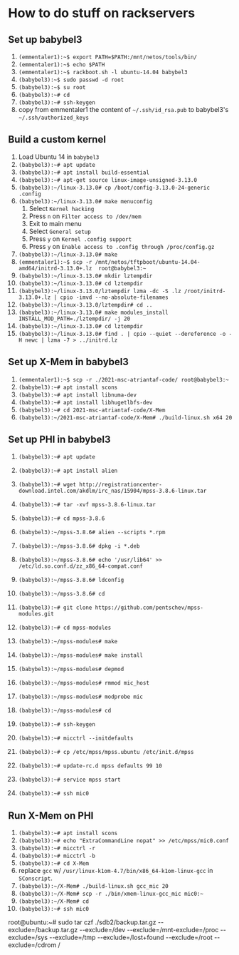 # How to do stuff on rackservers

## Set up babybel3

1. `(emmentaler1):~$ export PATH=$PATH:/mnt/netos/tools/bin/`
1. `(emmentaler1):~$ echo $PATH`
1. `(emmentaler1):~$ rackboot.sh -l ubuntu-14.04 babybel3`
1. `(babybel3):~$ sudo passwd -d root`
1. `(babybel3):~$ su root`
1. `(babybel3):~# cd`
1. `(babybel3):~# ssh-keygen`
1. copy from emmentaler1 the content of `~/.ssh/id_rsa.pub` to babybel3's `~/.ssh/authorized_keys`


## Build a custom kernel

1. Load Ubuntu 14 in `babybel3`
1. `(babybel3):~# apt update`
1. `(babybel3):~# apt install build-essential`
1. `(babybel3):~# apt-get source linux-image-unsigned-3.13.0`
1. `(babybel3):~/linux-3.13.0# cp /boot/config-3.13.0-24-generic .config`
1. `(babybel3):~/linux-3.13.0# make menuconfig`
    1. Select `Kernel hacking`
    1. Press `n` on `Filter access to /dev/mem`
    1. Exit to main menu
    1. Select `General setup`
    1. Press `y` on `Kernel .config support`
    1. Press `y` on `Enable access to .config through /proc/config.gz`
1. `(babybel3):~/linux-3.13.0# make`
1. `(emmentaler1):~$ scp -r /mnt/netos/tftpboot/ubuntu-14.04-amd64/initrd-3.13.0+.lz  root@babybel3:~`
1. `(babybel3):~/linux-3.13.0# mkdir lztempdir`
1. `(babybel3):~/linux-3.13.0# cd lztempdir`
1. `(babybel3):~/linux-3.13.0/lztempdir lzma -dc -S .lz /root/initrd-3.13.0+.lz | cpio -imvd --no-absolute-filenames`
1. `(babybel3):~/linux-3.13.0/lztempdir# cd ..`
1. `(babybel3):~/linux-3.13.0# make modules_install INSTALL_MOD_PATH=./lztempdir/ -j 20`
1. `(babybel3):~/linux-3.13.0# cd lztempdir`
1. `(babybel3):~/linux-3.13.0# find . | cpio --quiet --dereference -o -H newc | lzma -7 > ../initrd.lz`


## Set up X-Mem in babybel3

1. `(emmentaler1):~$ scp -r ./2021-msc-atriantaf-code/ root@babybel3:~`
1. `(babybel3):~# apt install scons`
1. `(babybel3):~# apt install libnuma-dev`
1. `(babybel3):~# apt install libhugetlbfs-dev`
1. `(babybel3):~# cd 2021-msc-atriantaf-code/X-Mem`
1. `(babybel3):~/2021-msc-atriantaf-code/X-Mem# ./build-linux.sh x64 20`


## Set up PHI in babybel3

1. `(babybel3):~# apt update`
1. `(babybel3):~# apt install alien`
1. `(babybel3):~# wget http://registrationcenter-download.intel.com/akdlm/irc_nas/15904/mpss-3.8.6-linux.tar`
1. `(babybel3):~# tar -xvf mpss-3.8.6-linux.tar`
1. `(babybel3):~# cd mpss-3.8.6`
1. `(babybel3):~/mpss-3.8.6# alien --scripts *.rpm`
1. `(babybel3):~/mpss-3.8.6# dpkg -i *.deb`
1. `(babybel3):~/mpss-3.8.6# echo '/usr/lib64' >> /etc/ld.so.conf.d/zz_x86_64-compat.conf`
1. `(babybel3):~/mpss-3.8.6# ldconfig`

1. `(babybel3):~/mpss-3.8.6# cd`
1. `(babybel3):~# git clone https://github.com/pentschev/mpss-modules.git`
1. `(babybel3):~# cd mpss-modules`
1. `(babybel3):~/mpss-modules# make`
1. `(babybel3):~/mpss-modules# make install`
1. `(babybel3):~/mpss-modules# depmod`
1. `(babybel3):~/mpss-modules# rmmod mic_host`
1. `(babybel3):~/mpss-modules# modprobe mic`
1. `(babybel3):~/mpss-modules# cd`
1. `(babybel3):~# ssh-keygen`
1. `(babybel3):~# micctrl --initdefaults`
1. `(babybel3):~# cp /etc/mpss/mpss.ubuntu /etc/init.d/mpss`
1. `(babybel3):~# update-rc.d mpss defaults 99 10`
1. `(babybel3):~# service mpss start`
1. `(babybel3):~# ssh mic0`


## Run X-Mem on PHI

1. `(babybel3):~# apt install scons`
1. `(babybel3):~# echo "ExtraCommandLine nopat" >> /etc/mpss/mic0.conf`
1. `(babybel3):~# micctrl -r`
1. `(babybel3):~# micctrl -b`
1. `(babybel3):~# cd X-Mem`
1. replace `gcc` w/ `/usr/linux-k1om-4.7/bin/x86_64-k1om-linux-gcc` in `SConscript`.
1. `(babybel3):~/X-Mem# ./build-linux.sh gcc_mic 20`
1. `(babybel3):~/X-Mem# scp -r ./bin/xmem-linux-gcc_mic mic0:~`
1. `(babybel3):~/X-Mem# cd`
1. `(babybel3):~# ssh mic0`



root@ubuntu:~# sudo tar czf ./sdb2/backup.tar.gz --exclude=/backup.tar.gz --exclude=/dev --exclude=/mnt-exclude=/proc --exclude=/sys --exclude=/tmp --exclude=/lost+found --exclude=/root --exclude=/cdrom /

